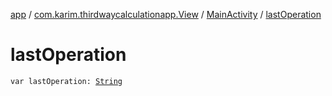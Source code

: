 [app](../../index.md) / [com.karim.thirdwaycalculationapp.View](../index.md) / [MainActivity](index.md) / [lastOperation](./last-operation.md)

# lastOperation

`var lastOperation: `[`String`](https://kotlinlang.org/api/latest/jvm/stdlib/kotlin/-string/index.html)